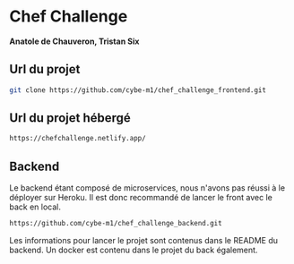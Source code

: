 # Chef Challenge

**Anatole de Chauveron, Tristan Six**

## Url du projet

```bash
git clone https://github.com/cybe-m1/chef_challenge_frontend.git
```

## Url du projet hébergé

```bash
https://chefchallenge.netlify.app/
```

## Backend

Le backend étant composé de microservices, nous n'avons pas réussi à le déployer sur Heroku. Il est donc recommandé de lancer le front avec le back en local.

```bash
https://github.com/cybe-m1/chef_challenge_backend.git
```

Les informations pour lancer le projet sont contenus dans le README du backend. Un docker est contenu dans le projet du back également.